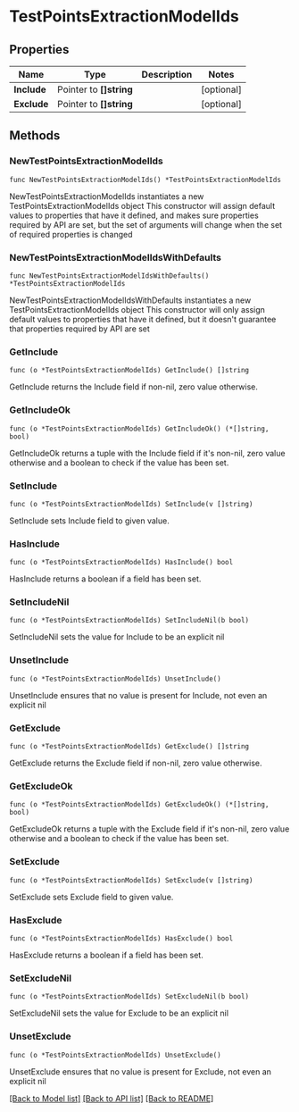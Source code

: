 # TestPointsExtractionModelIds

## Properties

Name | Type | Description | Notes
------------ | ------------- | ------------- | -------------
**Include** | Pointer to **[]string** |  | [optional] 
**Exclude** | Pointer to **[]string** |  | [optional] 

## Methods

### NewTestPointsExtractionModelIds

`func NewTestPointsExtractionModelIds() *TestPointsExtractionModelIds`

NewTestPointsExtractionModelIds instantiates a new TestPointsExtractionModelIds object
This constructor will assign default values to properties that have it defined,
and makes sure properties required by API are set, but the set of arguments
will change when the set of required properties is changed

### NewTestPointsExtractionModelIdsWithDefaults

`func NewTestPointsExtractionModelIdsWithDefaults() *TestPointsExtractionModelIds`

NewTestPointsExtractionModelIdsWithDefaults instantiates a new TestPointsExtractionModelIds object
This constructor will only assign default values to properties that have it defined,
but it doesn't guarantee that properties required by API are set

### GetInclude

`func (o *TestPointsExtractionModelIds) GetInclude() []string`

GetInclude returns the Include field if non-nil, zero value otherwise.

### GetIncludeOk

`func (o *TestPointsExtractionModelIds) GetIncludeOk() (*[]string, bool)`

GetIncludeOk returns a tuple with the Include field if it's non-nil, zero value otherwise
and a boolean to check if the value has been set.

### SetInclude

`func (o *TestPointsExtractionModelIds) SetInclude(v []string)`

SetInclude sets Include field to given value.

### HasInclude

`func (o *TestPointsExtractionModelIds) HasInclude() bool`

HasInclude returns a boolean if a field has been set.

### SetIncludeNil

`func (o *TestPointsExtractionModelIds) SetIncludeNil(b bool)`

 SetIncludeNil sets the value for Include to be an explicit nil

### UnsetInclude
`func (o *TestPointsExtractionModelIds) UnsetInclude()`

UnsetInclude ensures that no value is present for Include, not even an explicit nil
### GetExclude

`func (o *TestPointsExtractionModelIds) GetExclude() []string`

GetExclude returns the Exclude field if non-nil, zero value otherwise.

### GetExcludeOk

`func (o *TestPointsExtractionModelIds) GetExcludeOk() (*[]string, bool)`

GetExcludeOk returns a tuple with the Exclude field if it's non-nil, zero value otherwise
and a boolean to check if the value has been set.

### SetExclude

`func (o *TestPointsExtractionModelIds) SetExclude(v []string)`

SetExclude sets Exclude field to given value.

### HasExclude

`func (o *TestPointsExtractionModelIds) HasExclude() bool`

HasExclude returns a boolean if a field has been set.

### SetExcludeNil

`func (o *TestPointsExtractionModelIds) SetExcludeNil(b bool)`

 SetExcludeNil sets the value for Exclude to be an explicit nil

### UnsetExclude
`func (o *TestPointsExtractionModelIds) UnsetExclude()`

UnsetExclude ensures that no value is present for Exclude, not even an explicit nil

[[Back to Model list]](../README.md#documentation-for-models) [[Back to API list]](../README.md#documentation-for-api-endpoints) [[Back to README]](../README.md)


